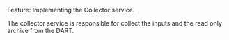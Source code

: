 Feature: Implementing the Collector service.

The collector service is responsible for collect the inputs and the read only archive from the DART.




